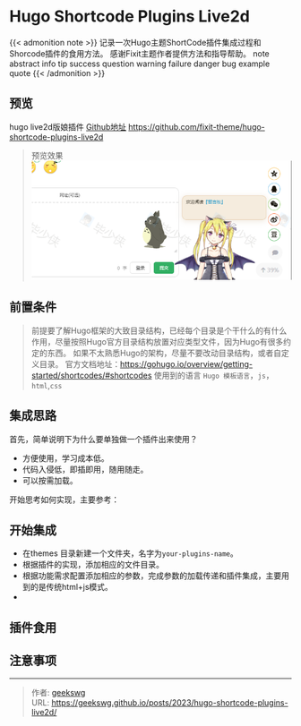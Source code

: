 # Hugo Shortcode Plugins Live2d

{{< admonition note >}}
记录一次Hugo主题ShortCode插件集成过程和Shorcode插件的食用方法。 
感谢Fixit主题作者提供方法和指导帮助。
note abstract info tip success question warning failure danger bug example quote
{{< /admonition >}}

<!--more-->
## 预览
hugo live2d版娘插件
[Github地址](https://github.com/fixit-theme/hugo-shortcode-plugins-live2d) 
https://github.com/fixit-theme/hugo-shortcode-plugins-live2d

> 预览效果
![hugo live2d版娘插件](hugo-live2d.png "hugo live2d版娘插件")

## 前置条件

> 前提要了解Hugo框架的大致目录结构，已经每个目录是个干什么的有什么作用，尽量按照Hugo官方目录结构放置对应类型文件，因为Hugo有很多约定的东西。
> 如果不太熟悉Hugo的架构，尽量不要改动目录结构，或者自定义目录。
官方文档地址：https://gohugo.io/overview/getting-started/shortcodes/#shortcodes
> 使用到的语言 `Hugo 模板语言`，`js`，`html`,`css`  
## 集成思路
首先，简单说明下为什么要单独做一个插件出来使用？
* 方便使用，学习成本低。
* 代码入侵低，即插即用，随用随走。
* 可以按需加载。

开始思考如何实现，主要参考：

## 开始集成

* 在themes 目录新建一个文件夹，名字为`your-plugins-name`。
* 根据插件的实现，添加相应的文件目录。
* 根据功能需求配置添加相应的参数，完成参数的加载传递和插件集成，主要用到的是传统html+js模式。
* 

## 插件食用

## 注意事项



---

> 作者: [geekswg](https://geekswg.github.io)  
> URL: https://geekswg.github.io/posts/2023/hugo-shortcode-plugins-live2d/  

